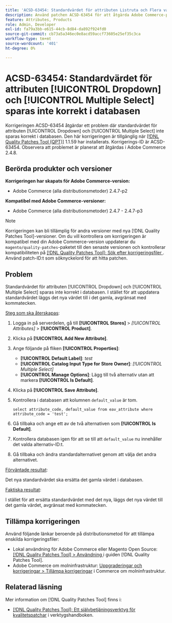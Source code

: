 ```yaml
---
title: 'ACSD-63454: Standardvärdet för attributen Listruta och Flera val sparas inte korrekt i databasen'
description: Använd patchen ACSD-63454 för att åtgärda Adobe Commerce-problemet där standardvärdet för en listruta och flera val inte sparas korrekt i databasen.
feature: Attributes, Products
role: Admin, Developer
exl-id: fa79a3bb-e615-44cb-8d84-da892f924fd0
source-git-commit: cb73a5a346ec0e8acd59accf73605e25ef35c3ca
workflow-type: tm+mt
source-wordcount: '401'
ht-degree: 0%

---
```


# ACSD-63454: Standardvärdet för attributen [!UICONTROL Dropdown] och [!UICONTROL Multiple Select] sparas inte korrekt i databasen

Korrigeringen ACSD-63454 åtgärdar ett problem där standardvärdet för attributen [!UICONTROL Dropdown] och [!UICONTROL Multiple Select] inte sparas korrekt i databasen. Den här korrigeringen är tillgänglig när [[!DNL Quality Patches Tool (QPT)]](/help/tools/quality-patches-tool/quality-patches-tool-to-self-serve-quality-patches.md) 1.1.59 har installerats. Korrigerings-ID är ACSD-63454. Observera att problemet är planerat att åtgärdas i Adobe Commerce 2.4.8.

## Berörda produkter och versioner

**Korrigeringen har skapats för Adobe Commerce-version:**

* Adobe Commerce (alla distributionsmetoder) 2.4.7-p2

**Kompatibel med Adobe Commerce-versioner:**

* Adobe Commerce (alla distributionsmetoder) 2.4.7 - 2.4.7-p3

>[!NOTE]
>
>Korrigeringen kan bli tillämplig för andra versioner med nya [!DNL Quality Patches Tool]-versioner. Om du vill kontrollera om korrigeringen är kompatibel med din Adobe Commerce-version uppdaterar du `magento/quality-patches`-paketet till den senaste versionen och kontrollerar kompatibiliteten på [[!DNL Quality Patches Tool]: Sök efter korrigeringsfiler ](https://experienceleague.adobe.com/tools/commerce-quality-patches/index.html). Använd patch-ID:t som söknyckelord för att hitta patchen.

## Problem

Standardvärdet för attributen [!UICONTROL Dropdown] och [!UICONTROL Multiple Select] sparas inte korrekt i databasen. I stället för att uppdatera standardvärdet läggs det nya värdet till i det gamla, avgränsat med kommatecken.

<u>Steg som ska återskapas</u>:

1. Logga in på serverdelen, gå till **[!UICONTROL Stores]** > *[!UICONTROL Attributes]* > **[!UICONTROL Product]**.
1. Klicka på **[!UICONTROL Add New Attribute]**.
1. Ange följande på fliken **[!UICONTROL Properties]**:
   * **[!UICONTROL Default Label]**: *test*
   * **[!UICONTROL Catalog Input Type for Store Owner]**: *[!UICONTROL Multiple Select]*
   * **[!UICONTROL Manage Options]**: Lägg till två alternativ utan att markera **[!UICONTROL Is Default]**.
1. Klicka på **[!UICONTROL Save Attribute]**.
1. Kontrollera i databasen att kolumnen `default_value` är tom.

   `select attribute_code, default_value from eav_attribute where attribute_code = 'test';`

1. Gå tillbaka och ange ett av de två alternativen som **[!UICONTROL Is Default]**.
1. Kontrollera databasen igen för att se till att `default_value` nu innehåller det valda alternativ-ID:t.
1. Gå tillbaka och ändra standardalternativet genom att välja det andra alternativet.

<u>Förväntade resultat</u>:

Det nya standardvärdet ska ersätta det gamla värdet i databasen.

<u>Faktiska resultat</u>:

I stället för att ersätta standardvärdet med det nya, läggs det nya värdet till det gamla värdet, avgränsat med kommatecken.

## Tillämpa korrigeringen

Använd följande länkar beroende på distributionsmetod för att tillämpa enskilda korrigeringsfiler:

* Lokal användning för Adobe Commerce eller Magento Open Source: [[!DNL Quality Patches Tool] > Användning ](/help/tools/quality-patches-tool/usage.md) i guiden [!DNL Quality Patches Tool].
* Adobe Commerce om molninfrastruktur: [Uppgraderingar och korrigeringar > Tillämpa korrigeringar](https://experienceleague.adobe.com/docs/commerce-cloud-service/user-guide/develop/upgrade/apply-patches.html) i Commerce om molninfrastruktur.

## Relaterad läsning

Mer information om [!DNL Quality Patches Tool] finns i:

* [[!DNL Quality Patches Tool]: Ett självbetjäningsverktyg för kvalitetspatchar](/help/tools/quality-patches-tool/quality-patches-tool-to-self-serve-quality-patches.md) i verktygshandboken.

